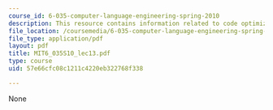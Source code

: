 ```yaml
---
course_id: 6-035-computer-language-engineering-spring-2010
description: This resource contains information related to code optimization.
file_location: /coursemedia/6-035-computer-language-engineering-spring-2010/57e66cfc08c1211c4220eb322768f338_MIT6_035S10_lec13.pdf
file_type: application/pdf
layout: pdf
title: MIT6_035S10_lec13.pdf
type: course
uid: 57e66cfc08c1211c4220eb322768f338

---
```

None